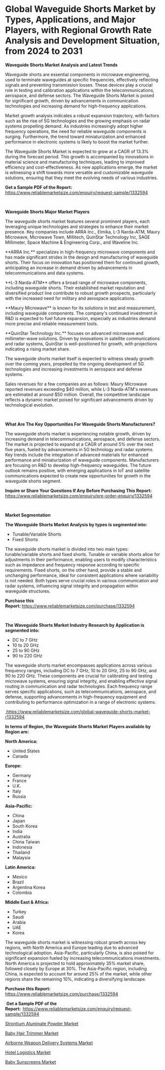 <p><h1>Global Waveguide Shorts Market by Types, Applications, and Major Players, with Regional Growth Rate Analysis and Development Situation, from 2024 to 2031</h1></p><p><strong>Waveguide Shorts Market Analysis and Latest Trends</strong></p>
<p><p>Waveguide shorts are essential components in microwave engineering, used to terminate waveguides at specific frequencies, effectively reflecting signals and preventing transmission losses. These devices play a crucial role in testing and calibration applications within the telecommunications, aerospace, and defense sectors. The Waveguide Shorts Market is poised for significant growth, driven by advancements in communication technologies and increasing demand for high-frequency applications.</p><p>Market growth analysis indicates a robust expansion trajectory, with factors such as the rise of 5G technologies and the growing emphasis on radar systems propelling demand. As industries increasingly adopt higher frequency operations, the need for reliable waveguide components is surging. Furthermore, the trend toward miniaturization and enhanced performance in electronic systems is likely to boost the market further.</p><p>The Waveguide Shorts Market is expected to grow at a CAGR of 13.3% during the forecast period. This growth is accompanied by innovations in material science and manufacturing techniques, leading to improved efficiency and cost-effectiveness. As new applications emerge, the market is witnessing a shift towards more versatile and customizable waveguide solutions, ensuring that they meet the evolving needs of various industries.</p></p>
<p><strong>Get a Sample PDF of the Report:&nbsp;</strong> <a href="https://www.reliablemarketsize.com/enquiry/request-sample/1332594?utm_campaign=1349&utm_medium=2&utm_source=Github&utm_content=ia&utm_term=12102024&utm_id=waveguide-shorts">https://www.reliablemarketsize.com/enquiry/request-sample/1332594</a></p>
<p>&nbsp;</p>
<p><strong>Waveguide Shorts Major Market Players</strong></p>
<p><p>The waveguide shorts market features several prominent players, each leveraging unique technologies and strategies to enhance their market presence. Key companies include ARRA Inc., Elmika, L-3 Narda-ATM, Maury Microwave, Microwave Town, Millitech, QuinStar Technology Inc, SAGE Millimeter, Space Machine & Engineering Corp., and Waveline Inc.</p><p>**ARRA Inc.** specializes in high-frequency microwave components and has made significant strides in the design and manufacturing of waveguide shorts. Their focus on innovation has positioned them for continued growth, anticipating an increase in demand driven by advancements in telecommunications and data systems.</p><p>**L-3 Narda-ATM** offers a broad range of microwave components, including waveguide shorts. Their established market reputation and diversified product line contribute to robust growth prospects, particularly with the increased need for military and aerospace applications.</p><p>**Maury Microwave** is known for its solutions in test and measurement, including waveguide components. The company's continued investment in R&D is expected to fuel future expansion, especially as industries demand more precise and reliable measurement tools.</p><p>**QuinStar Technology Inc.** focuses on advanced microwave and millimeter-wave solutions. Driven by innovations in satellite communications and radar systems, QuinStar is well-positioned for growth, with projections indicating a rising market share.</p><p>The waveguide shorts market itself is expected to witness steady growth over the coming years, propelled by the ongoing development of 5G technologies and increasing investments in aerospace and defense systems. </p><p>Sales revenues for a few companies are as follows: Maury Microwave reported revenues exceeding $40 million, while L-3 Narda-ATM's revenues are estimated at around $50 million. Overall, the competitive landscape reflects a dynamic market poised for significant advancements driven by technological evolution.</p></p>
<p>&nbsp;</p>
<p><strong>What Are The Key Opportunities For Waveguide Shorts Manufacturers?</strong></p>
<p><p>The waveguide shorts market is experiencing notable growth, driven by increasing demand in telecommunications, aerospace, and defense sectors. The market is projected to expand at a CAGR of around 5% over the next five years, fueled by advancements in 5G technology and radar systems. Key trends include the integration of advanced materials for enhanced performance and miniaturization of waveguide components. Manufacturers are focusing on R&D to develop high-frequency waveguides. The future outlook remains positive, with emerging applications in IoT and satellite communications expected to create new opportunities for growth in the waveguide shorts segment.</p></p>
<p><strong>Inquire or Share Your Questions If Any Before Purchasing This Report:</strong> <a href="https://www.reliablemarketsize.com/enquiry/pre-order-enquiry/1332594?utm_campaign=1349&utm_medium=2&utm_source=Github&utm_content=ia&utm_term=12102024&utm_id=waveguide-shorts">https://www.reliablemarketsize.com/enquiry/pre-order-enquiry/1332594</a></p>
<p>&nbsp;</p>
<p><strong>Market Segmentation</strong></p>
<p><strong>The Waveguide Shorts Market Analysis by types is segmented into:</strong></p>
<p><ul><li>Tunable/Variable Shorts</li><li>Fixed Shorts</li></ul></p>
<p><p>The waveguide shorts market is divided into two main types: tunable/variable shorts and fixed shorts. Tunable or variable shorts allow for adjustments in their performance, enabling users to modify characteristics such as impedance and frequency response according to specific requirements. Fixed shorts, on the other hand, provide a stable and unchanging performance, ideal for consistent applications where variability is not needed. Both types serve crucial roles in various communication and radar systems, influencing signal integrity and propagation within waveguide structures.</p></p>
<p><strong>Purchase this Report:&nbsp;</strong><a href="https://www.reliablemarketsize.com/purchase/1332594?utm_campaign=1349&utm_medium=2&utm_source=Github&utm_content=ia&utm_term=12102024&utm_id=waveguide-shorts">https://www.reliablemarketsize.com/purchase/1332594</a></p>
<p>&nbsp;</p>
<p><strong>The Waveguide Shorts Market Industry Research by Application is segmented into:</strong></p>
<p><ul><li>DC to 7 GHz</li><li>10 to 20 GHz</li><li>25 to 90 GHz</li><li>90 to 220 GHz</li></ul></p>
<p><p>The waveguide shorts market encompasses applications across various frequency ranges, including DC to 7 GHz, 10 to 20 GHz, 25 to 90 GHz, and 90 to 220 GHz. These components are crucial for calibrating and testing microwave systems, ensuring signal integrity, and enabling effective signal routing in communication and radar technologies. Each frequency range serves specific applications, such as telecommunications, aerospace, and defense, supporting advancements in high-frequency equipment and contributing to performance optimization in a range of electronic systems.</p></p>
<p><a href="https://www.reliablemarketsize.com/global-waveguide-shorts-market-r1332594?utm_campaign=1349&utm_medium=2&utm_source=Github&utm_content=ia&utm_term=12102024&utm_id=waveguide-shorts">&nbsp;https://www.reliablemarketsize.com/global-waveguide-shorts-market-r1332594</a></p>
<p><strong>In terms of Region, the Waveguide Shorts Market Players available by Region are:</strong></p>
<p>
    <p> <strong> North America: </strong>
        <ul>
            <li>United States</li>
            <li>Canada</li>
        </ul>
        </p> 
    <p> <strong> Europe: </strong>
        <ul>
            <li>Germany</li>
            <li>France</li>
            <li>U.K.</li>
            <li>Italy</li>
            <li>Russia</li>
        </ul>
        </p> 
    <p> <strong> Asia-Pacific: </strong>
        <ul>
            <li>China</li>
            <li>Japan</li>
            <li>South Korea</li>
            <li>India</li>
            <li>Australia</li>
            <li>China Taiwan</li>
            <li>Indonesia</li>
            <li>Thailand</li>
            <li>Malaysia</li>
        </ul>
        </p> 
    <p> <strong> Latin America: </strong>
        <ul>
            <li>Mexico</li>
            <li>Brazil</li>
            <li>Argentina Korea</li>
            <li>Colombia</li>
        </ul>
        </p> 
    <p> <strong> Middle East & Africa: </strong>
        <ul>
            <li>Turkey</li>
            <li>Saudi</li>
            <li>Arabia</li>
            <li>UAE</li>
            <li>Korea</li>
        </ul>
    </p>
    </p>
<p><p>The waveguide shorts market is witnessing robust growth across key regions, with North America and Europe leading due to advanced technological adoption. Asia-Pacific, particularly China, is also poised for significant expansion fueled by increasing telecommunications investments. North America is projected to hold approximately 35% market share, followed closely by Europe at 30%. The Asia-Pacific region, including China, is expected to account for around 25% of the market, while other regions share the remaining 10%, indicating a diversifying landscape.</p></p>
<p><strong>Purchase this Report: </strong><a href="https://www.reliablemarketsize.com/purchase/1332594?utm_campaign=1349&utm_medium=2&utm_source=Github&utm_content=ia&utm_term=12102024&utm_id=waveguide-shorts">https://www.reliablemarketsize.com/purchase/1332594</a></p>
<p>&nbsp;<strong>Get a Sample PDF of the Report:&nbsp;&nbsp;</strong><a href="https://www.reliablemarketsize.com/enquiry/request-sample/1332594?utm_campaign=1349&utm_medium=2&utm_source=Github&utm_content=ia&utm_term=12102024&utm_id=waveguide-shorts">https://www.reliablemarketsize.com/enquiry/request-sample/1332594</a></p>
<p><strong></strong></p>
<p><p><a href="https://github.com/ashepherd82/Market-Research-Report-List-6/blob/main/strontium-aluminate-powder-market.md?utm_campaign=1349&utm_medium=2&utm_source=Github&utm_content=ia&utm_term=12102024&utm_id=waveguide-shorts">Strontium Aluminate Powder Market</a></p><p><a href="https://www.linkedin.com/pulse/insights-baby-hair-trimmer-market-size-which-expanding-lyvme?utm_campaign=1349&utm_medium=2&utm_source=Github&utm_content=ia&utm_term=12102024&utm_id=waveguide-shorts">Baby Hair Trimmer Market</a></p><p><a href="https://www.linkedin.com/pulse/global-airborne-weapon-delivery-systems-market-sector-types-d4gif?utm_campaign=1349&utm_medium=2&utm_source=Github&utm_content=ia&utm_term=12102024&utm_id=waveguide-shorts">Airborne Weapon Delivery Systems Market</a></p><p><a href="https://github.com/NasrinKhan99/Market-Research-Report-List-1/blob/main/hotel-logistics-market.md?utm_campaign=1349&utm_medium=2&utm_source=Github&utm_content=ia&utm_term=12102024&utm_id=waveguide-shorts">Hotel Logistics Market</a></p><p><a href="https://www.linkedin.com/pulse/baby-sunscreens-market-forecasts-trends-impact-analysis-2024-4fhde?utm_campaign=1349&utm_medium=2&utm_source=Github&utm_content=ia&utm_term=12102024&utm_id=waveguide-shorts">Baby Sunscreens Market</a></p></p>